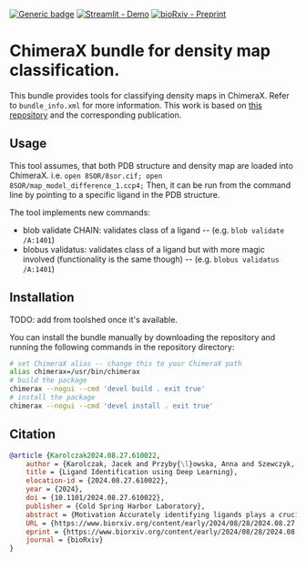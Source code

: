 [![Generic badge](https://img.shields.io/badge/Jingle-Awesome-<COLOR>.svg)](https://www.udio.com/songs/sDBuoBLtEKxWree8wvSSjh)
[![Streamlit - Demo](https://img.shields.io/badge/Streamlit-Demo-green)](https://ligands.cs.put.poznan.pl)
[![bioRxiv - Preprint](https://img.shields.io/badge/bioRxiv-Preprint-red)](https://www.biorxiv.org/content/10.1101/2024.08.27.610022v1)

# ChimeraX bundle for density map classification.

This bundle provides tools for classifying density maps in ChimeraX. Refer to `bundle_info.xml` for more information. 
This work is based on [this repository](https://github.com/jkarolczak/ligand-classification) and the corresponding publication.

## Usage
This tool assumes, that both PDB structure and density map are loaded into ChimeraX.
i.e. `open 8SOR/8sor.cif; open 8SOR/map_model_difference_1.ccp4;`
Then, it can be run from the command line by pointing to a specific ligand in the PDB structure.

The tool implements new commands:
- blob validate CHAIN: validates class of a ligand -- (e.g. `blob validate /A:1401`)
- blobus validatus: validates class of a ligand but with more magic involved (functionality is the same though) -- (e.g. `blobus validatus /A:1401`)

## Installation

TODO: add from toolshed once it's available.

You can install the bundle manually by downloading the repository and running the following commands in the repository directory:
```bash
# set ChimeraX alias -- change this to your ChimeraX path
alias chimerax=/usr/bin/chimerax
# build the package
chimerax --nogui --cmd 'devel build . exit true'
# install the package
chimerax --nogui --cmd 'devel install . exit true'
```

## Citation
```bibtex
@article {Karolczak2024.08.27.610022,
	author = {Karolczak, Jacek and Przyby{\l}owska, Anna and Szewczyk, Konrad and Taisner, Witold and Heumann, John M. and Stowell, Michael H.B. and Nowicki, Micha{\l} and Brzezinski, Dariusz},
	title = {Ligand Identification using Deep Learning},
	elocation-id = {2024.08.27.610022},
	year = {2024},
	doi = {10.1101/2024.08.27.610022},
	publisher = {Cold Spring Harbor Laboratory},
	abstract = {Motivation Accurately identifying ligands plays a crucial role in the process of structure-guided drug design. Based on density maps from X-ray diffraction or cryogenic-sample electron microscopy (cryoEM), scientists verify whether small-molecule ligands bind to active sites of interest. However, the interpretation of density maps is challenging, and cognitive bias can sometimes mislead investigators into modeling fictitious compounds. Ligand identification can be aided by automatic methods, but existing approaches are available only for X-ray diffraction and are based on iterative fitting or feature-engineered machine learning rather than end-to-end deep learning.Results Here, we propose to identify ligands using a deep learning approach that treats density maps as 3D point clouds. We show that the proposed model is on par with existing machine learning methods for X-ray crystallography while also being applicable to cryoEM density maps. Our study demonstrates that electron density map fragments can be used to train models that can be applied to cryoEM structures, but also highlights challenges associated with the standardization of electron microscopy maps and the quality assessment of cryoEM ligands.Availability Code and model weights are available on GitHub at https://github.com/jkarolczak/ligands-classification. Datasets used for training and testing are hosted at Zenodo: 10.5281/zenodo.10908325.Contact dariusz.brzezinski{at}cs.put.poznan.plCompeting Interest StatementThe authors have declared no competing interest.},
	URL = {https://www.biorxiv.org/content/early/2024/08/28/2024.08.27.610022},
	eprint = {https://www.biorxiv.org/content/early/2024/08/28/2024.08.27.610022.full.pdf},
	journal = {bioRxiv}
}
```